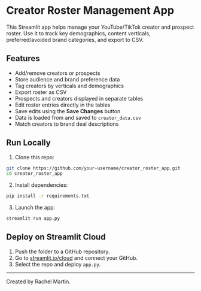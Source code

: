 # Creator Roster Management App

This Streamlit app helps manage your YouTube/TikTok creator and prospect roster. Use it to track key demographics, content verticals, preferred/avoided brand categories, and export to CSV.

## Features

- Add/remove creators or prospects
- Store audience and brand preference data
- Tag creators by verticals and demographics
- Export roster as CSV
- Prospects and creators displayed in separate tables
- Edit roster entries directly in the tables
- Save edits using the **Save Changes** button
- Data is loaded from and saved to `creator_data.csv`
- Match creators to brand deal descriptions

## Run Locally

1. Clone this repo:
```bash
git clone https://github.com/your-username/creator_roster_app.git
cd creator_roster_app
```

2. Install dependencies:
```bash
pip install -r requirements.txt
```

3. Launch the app:
```bash
streamlit run app.py
```

## Deploy on Streamlit Cloud

1. Push the folder to a GitHub repository.
2. Go to [streamlit.io/cloud](https://streamlit.io/cloud) and connect your GitHub.
3. Select the repo and deploy `app.py`.

---

Created by Rachel Martin.

